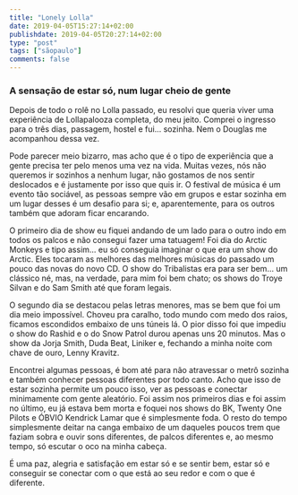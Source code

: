 ```yaml
---
title: "Lonely Lolla"
date: 2019-04-05T15:27:14+02:00
publishdate: 2019-04-05T20:27:14+02:00
type: "post"
tags: ["sãopaulo"]
comments: false
---
```

### A sensação de estar só, num lugar cheio de gente

Depois de todo o rolê no Lolla passado, eu resolvi que queria viver uma experiência de Lollapalooza completa, do meu jeito. Comprei o ingresso para o três dias, passagem, hostel e fui... sozinha. Nem o Douglas me acompanhou dessa vez. 

Pode parecer meio bizarro, mas acho que é o tipo de experiência que a gente precisa ter pelo menos uma vez na vida. Muitas vezes, nós não queremos ir sozinhos a nenhum lugar, não gostamos de nos sentir deslocados e é justamente por isso que quis ir. O festival de música é um evento tão sociável, as pessoas sempre vão em grupos e estar sozinha em um lugar desses é um desafio para si; e, aparentemente, para os outros também que adoram ficar encarando. 

O primeiro dia de show eu fiquei andando de um lado para o outro indo em todos os palcos e não consegui fazer uma tatuagem! Foi dia do Arctic Monkeys e tipo assim... eu só conseguia imaginar o que era um show do Arctic. Eles tocaram as melhores das melhores músicas do passado um pouco das novas do novo CD. O show do Tribalistas era para ser bem... um clássico né, mas, na verdade, para mim foi bem chato; os shows do Troye Silvan e do Sam Smith até que foram legais.

O segundo dia se destacou pelas letras menores, mas se bem que foi um dia meio impossível. Choveu pra caralho, todo mundo com medo dos raios, ficamos escondidos embaixo de uns túneis lá. O pior disso foi que impediu o show do Rashid e o do Snow Patrol durou apenas uns 20 minutos. Mas o show da Jorja Smith, Duda Beat, Liniker e, fechando a minha noite com chave de ouro, Lenny Kravitz.

Encontrei algumas pessoas, é bom até para não atravessar o metrô sozinha e também conhecer pessoas diferentes por todo canto. Acho que isso de estar sozinha permite um pouco isso, ver as pessoas e conectar minimamente com gente aleatório. Foi assim nos primeiros dias e foi assim no último, eu já estava bem morta e foquei nos shows do BK, Twenty One Pilots e ÓBVIO Kendrick Lamar que é simplesmente foda. O resto do tempo simplesmente deitar na canga embaixo de um daqueles poucos trem que faziam sobra e ouvir sons diferentes, de palcos diferentes e, ao mesmo tempo, só escutar o oco na minha cabeça. 

É uma paz, alegria e satisfação em estar só e se sentir bem, estar só e conseguir se conectar com o que está ao seu redor e com o que é diferente. 
